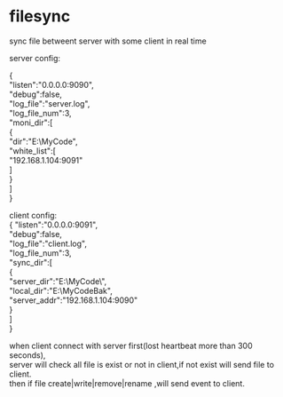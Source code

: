 # filesync
sync file betweent server with some client in real time

server config:  

{  
    "listen":"0.0.0.0:9090",  
    "debug":false,  
    "log_file":"server.log",  
    "log_file_num":3,  
    "moni_dir":[  
        {  
            "dir":"E:\\MyCode",  
            "white_list":[  
                "192.168.1.104:9091"  
            ]  
        }  
    ]  
}  

client config:  
{
    "listen":"0.0.0.0:9091",  
    "debug":false,  
    "log_file":"client.log",  
    "log_file_num":3,  
    "sync_dir":[  
        {  
            "server_dir":"E:\\MyCode\\",  
            "local_dir":"E:\\MyCodeBak",  
            "server_addr":"192.168.1.104:9090"  
        }  
    ]  
}  

when client connect with server first(lost heartbeat more than 300 seconds),  
server will check all file is exist or not in client,if not exist will send file to client.  
then if file create|write|remove|rename ,will send event to client.  


